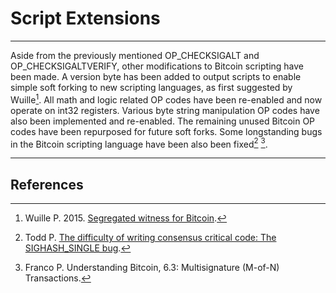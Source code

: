 # **Script Extensions**

---

Aside from the previously mentioned OP_CHECKSIGALT and OP_CHECKSIGALTVERIFY, other modifications to Bitcoin scripting have been made. A version byte has been added to output scripts to enable simple soft forking to new scripting languages, as first suggested by Wuille[^1]. All math and logic related OP codes have been re-enabled and now operate on int32 registers. Various byte string manipulation OP codes have also been implemented and re-enabled. The remaining unused Bitcoin OP codes have been repurposed for future soft forks. Some longstanding bugs in the Bitcoin scripting language have been also been fixed[^2] [^3].

---

## **<i class="fa fa-book"></i> References**

[^1]: Wuille P. 2015. [Segregated witness for Bitcoin](https://prezi.com/lyghixkrguao/segregated-witness-and-deploying-it-for-bitcoin/).
[^2]: Todd P. [The difficulty of writing consensus critical code: The SIGHASH_SINGLE bug](https://decred.org/research/todd2014.pdf).
[^3]: Franco P. Understanding Bitcoin, 6.3: Multisignature (M-of-N) Transactions.
